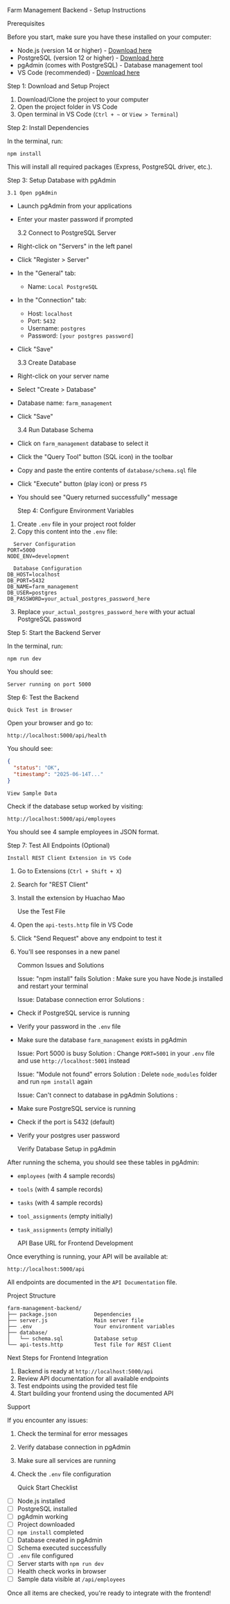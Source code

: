   Farm Management Backend - Setup Instructions

   Prerequisites

Before you start, make sure you have these installed on your computer:

-   Node.js   (version 14 or higher) - [Download here](https://nodejs.org/)
-   PostgreSQL   (version 12 or higher) - [Download here](https://www.postgresql.org/download/)
-   pgAdmin   (comes with PostgreSQL) - Database management tool
-   VS Code   (recommended) - [Download here](https://code.visualstudio.com/)

   Step 1: Download and Setup Project

1.   Download/Clone the project   to your computer
2.   Open the project folder   in VS Code
3.   Open terminal   in VS Code (`Ctrl + ~` or `View > Terminal`)

   Step 2: Install Dependencies

In the terminal, run:
```   
npm install
```

This will install all required packages (Express, PostgreSQL driver, etc.).

   Step 3: Setup Database with pgAdmin

    3.1 Open pgAdmin
- Launch pgAdmin from your applications
- Enter your master password if prompted

    3.2 Connect to PostgreSQL Server
- Right-click on "Servers" in the left panel
- Click "Register > Server"
- In the "General" tab:
  - Name: `Local PostgreSQL`
- In the "Connection" tab:
  - Host: `localhost`
  - Port: `5432`
  - Username: `postgres`
  - Password: `[your postgres password]`
- Click "Save"

    3.3 Create Database
- Right-click on your server name
- Select "Create > Database"
- Database name: `farm_management`
- Click "Save"

    3.4 Run Database Schema
- Click on `farm_management` database to select it
- Click the "Query Tool" button (SQL icon) in the toolbar
- Copy and paste the   entire contents   of `database/schema.sql` file
- Click "Execute" button (play icon) or press `F5`
- You should see "Query returned successfully" message

   Step 4: Configure Environment Variables

1.   Create `.env` file   in your project root folder
2.   Copy this content   into the `.env` file:

```env
  Server Configuration
PORT=5000
NODE_ENV=development

  Database Configuration
DB_HOST=localhost
DB_PORT=5432
DB_NAME=farm_management
DB_USER=postgres
DB_PASSWORD=your_actual_postgres_password_here
```

3.   Replace `your_actual_postgres_password_here`   with your actual PostgreSQL password

   Step 5: Start the Backend Server

In the terminal, run:
```   
npm run dev
```

You should see:
```
Server running on port 5000
```

   Step 6: Test the Backend

    Quick Test in Browser
Open your browser and go to:
```
http://localhost:5000/api/health
```

You should see:
```json
{
  "status": "OK",
  "timestamp": "2025-06-14T..."
}
```

    View Sample Data
Check if the database setup worked by visiting:
```
http://localhost:5000/api/employees
```

You should see 4 sample employees in JSON format.

   Step 7: Test All Endpoints (Optional)

    Install REST Client Extension in VS Code
1. Go to Extensions (`Ctrl + Shift + X`)
2. Search for "REST Client"
3. Install the extension by Huachao Mao

    Use the Test File
1. Open the `api-tests.http` file in VS Code
2. Click "Send Request" above any endpoint to test it
3. You'll see responses in a new panel

   Common Issues and Solutions

    Issue: "npm install" fails
  Solution  : Make sure you have Node.js installed and restart your terminal

    Issue: Database connection error
  Solutions  :
- Check if PostgreSQL service is running
- Verify your password in the `.env` file
- Make sure the database `farm_management` exists in pgAdmin

    Issue: Port 5000 is busy
  Solution  : Change `PORT=5001` in your `.env` file and use `http://localhost:5001` instead

    Issue: "Module not found" errors
  Solution  : Delete `node_modules` folder and run `npm install` again

    Issue: Can't connect to database in pgAdmin
  Solutions  :
- Make sure PostgreSQL service is running
- Check if the port is 5432 (default)
- Verify your postgres user password

   Verify Database Setup in pgAdmin

After running the schema, you should see these tables in pgAdmin:
- `employees` (with 4 sample records)
- `tools` (with 4 sample records)
- `tasks` (with 4 sample records)
- `tool_assignments` (empty initially)
- `task_assignments` (empty initially)

   API Base URL for Frontend Development

Once everything is running, your API will be available at:
```
http://localhost:5000/api
```

All endpoints are documented in the `API Documentation` file.

   Project Structure

```
farm-management-backend/
├── package.json            Dependencies
├── server.js               Main server file
├── .env                    Your environment variables
├── database/
│   └── schema.sql          Database setup
└── api-tests.http          Test file for REST Client
```

   Next Steps for Frontend Integration

1.   Backend is ready   at `http://localhost:5000/api`
2.   Review API documentation   for all available endpoints
3.   Test endpoints   using the provided test file
4.   Start building your frontend   using the documented API

   Support

If you encounter any issues:
1. Check the terminal for error messages
2. Verify database connection in pgAdmin
3. Make sure all services are running
4. Check the `.env` file configuration

   Quick Start Checklist

- [ ] Node.js installed
- [ ] PostgreSQL installed
- [ ] pgAdmin working
- [ ] Project downloaded
- [ ] `npm install` completed
- [ ] Database created in pgAdmin
- [ ] Schema executed successfully
- [ ] `.env` file configured
- [ ] Server starts with `npm run dev`
- [ ] Health check works in browser
- [ ] Sample data visible at `/api/employees`

Once all items are checked, you're ready to integrate with the frontend!

